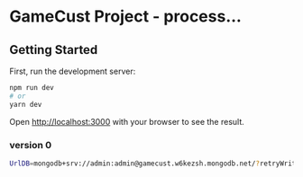 # GameCust Project - process...
## Getting Started

First, run the development server:

```bash
npm run dev
# or
yarn dev
```

Open [http://localhost:3000](http://localhost:3000) with your browser to see the result.

### version 0

```bash
UrlDB=mongodb+srv://admin:admin@gamecust.w6kezsh.mongodb.net/?retryWrites=true&w=majority
```
